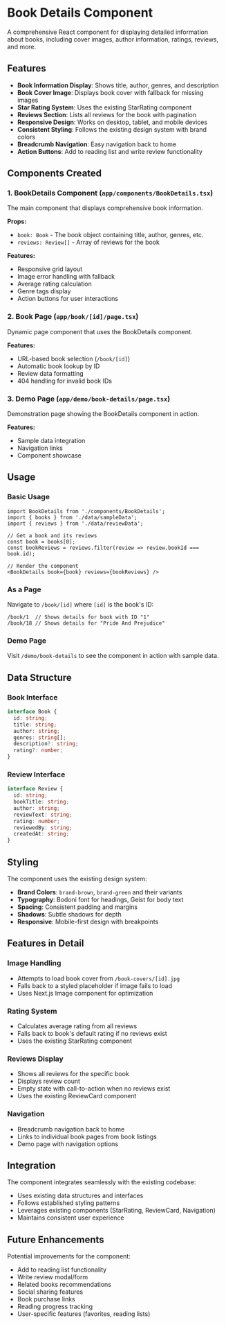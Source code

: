 # Book Details Component

A comprehensive React component for displaying detailed information about books, including cover images, author information, ratings, reviews, and more.

## Features

- **Book Information Display**: Shows title, author, genres, and description
- **Book Cover Image**: Displays book cover with fallback for missing images
- **Star Rating System**: Uses the existing StarRating component
- **Reviews Section**: Lists all reviews for the book with pagination
- **Responsive Design**: Works on desktop, tablet, and mobile devices
- **Consistent Styling**: Follows the existing design system with brand colors
- **Breadcrumb Navigation**: Easy navigation back to home
- **Action Buttons**: Add to reading list and write review functionality

## Components Created

### 1. BookDetails Component (`app/components/BookDetails.tsx`)
The main component that displays comprehensive book information.

**Props:**
- `book: Book` - The book object containing title, author, genres, etc.
- `reviews: Review[]` - Array of reviews for the book

**Features:**
- Responsive grid layout
- Image error handling with fallback
- Average rating calculation
- Genre tags display
- Action buttons for user interactions

### 2. Book Page (`app/book/[id]/page.tsx`)
Dynamic page component that uses the BookDetails component.

**Features:**
- URL-based book selection (`/book/[id]`)
- Automatic book lookup by ID
- Review data formatting
- 404 handling for invalid book IDs

### 3. Demo Page (`app/demo/book-details/page.tsx`)
Demonstration page showing the BookDetails component in action.

**Features:**
- Sample data integration
- Navigation links
- Component showcase

## Usage

### Basic Usage
```tsx
import BookDetails from './components/BookDetails';
import { books } from './data/sampleData';
import { reviews } from './data/reviewData';

// Get a book and its reviews
const book = books[0];
const bookReviews = reviews.filter(review => review.bookId === book.id);

// Render the component
<BookDetails book={book} reviews={bookReviews} />
```

### As a Page
Navigate to `/book/[id]` where `[id]` is the book's ID:
```
/book/1  // Shows details for book with ID "1"
/book/18 // Shows details for "Pride And Prejudice"
```

### Demo Page
Visit `/demo/book-details` to see the component in action with sample data.

## Data Structure

### Book Interface
```typescript
interface Book {
  id: string;
  title: string;
  author: string;
  genres: string[];
  description?: string;
  rating?: number;
}
```

### Review Interface
```typescript
interface Review {
  id: string;
  bookTitle: string;
  author: string;
  reviewText: string;
  rating: number;
  reviewedBy: string;
  createdAt: string;
}
```

## Styling

The component uses the existing design system:
- **Brand Colors**: `brand-brown`, `brand-green` and their variants
- **Typography**: Bodoni font for headings, Geist for body text
- **Spacing**: Consistent padding and margins
- **Shadows**: Subtle shadows for depth
- **Responsive**: Mobile-first design with breakpoints

## Features in Detail

### Image Handling
- Attempts to load book cover from `/book-covers/[id].jpg`
- Falls back to a styled placeholder if image fails to load
- Uses Next.js Image component for optimization

### Rating System
- Calculates average rating from all reviews
- Falls back to book's default rating if no reviews exist
- Uses the existing StarRating component

### Reviews Display
- Shows all reviews for the specific book
- Displays review count
- Empty state with call-to-action when no reviews exist
- Uses the existing ReviewCard component

### Navigation
- Breadcrumb navigation back to home
- Links to individual book pages from book listings
- Demo page with navigation options

## Integration

The component integrates seamlessly with the existing codebase:
- Uses existing data structures and interfaces
- Follows established styling patterns
- Leverages existing components (StarRating, ReviewCard, Navigation)
- Maintains consistent user experience

## Future Enhancements

Potential improvements for the component:
- Add to reading list functionality
- Write review modal/form
- Related books recommendations
- Social sharing features
- Book purchase links
- Reading progress tracking
- User-specific features (favorites, reading lists) 